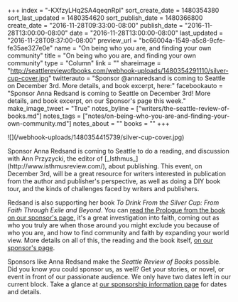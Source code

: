 +++
index = "-KXfzyLHq2SA4qeqnRpl"
sort_create_date = 1480354380
sort_last_updated = 1480354620
sort_publish_date = 1480366800
create_date = "2016-11-28T09:33:00-08:00"
publish_date = "2016-11-28T13:00:00-08:00"
date = "2016-11-28T13:00:00-08:00"
last_updated = "2016-11-28T09:37:00-08:00"
preview_url = "bc66004a-1549-a5c8-9cfe-fe35ae327e0e"
name = "On being who you are, and finding your own community"
title = "On being who you are, and finding your own community"
type = "Column"
link = ""
shareimage = "http://seattlereviewofbooks.com/webhook-uploads/1480354291110/silver-cup-cover.jpg"
twitterauto = "Sponsor @annaredsand is coming to Seattle on December 3rd. More details, and book excerpt, here:"
facebookauto = "Sponsor Anna Redsand is coming to Seattle on December 3rd! More details, and book excerpt, on our Sponsor's page this week."
make_image_tweet = "True"
notes_byline = ["writers/the-seattle-review-of-books.md"]
notes_tags = ["notes/on-being-who-you-are-and-finding-your-own-community.md"]
notes_about = ""
books = ""
+++
<p class="image-left">![](/webhook-uploads/1480354415739/silver-cup-cover.jpg)</p>

<p class="noindent">Sponsor Anna Redsand is coming to Seattle to do a reading, and discussion with Ann Przyzycki, the editor of [_Isthmus_](http://www.isthmusreview.com/), about publishing. This event, on December 3rd, will be a great resource for writers interested in publication from the author and publisher's perspective, as well as doing a DIY book tour, and the kinds of challenges faced by writers and publishers.</p> 

Redsand is also supporting her book _To Drink From the Silver Cup: From Faith Through Exile and Beyond_. You can <a href="http://seattlereviewofbooks.com/sponsorships" title="The Seattle Review of Books - sponsorships">read the Prologue from the book on our sponsor's page,</a> it's a great investigation into faith, coming out as who you truly are when those around you might exclude you because of who you are, and how to find community and faith by expanding your world view. More details on all of this, the reading and the book itself, <a href="http://seattlereviewofbooks.com/sponsorships" title="The Seattle Review of Books - sponsorships">on our sponsor's page</a>.

Sponsors like Anna Redsand make the _Seattle Review of Books_ possible. Did you know you could sponsor us, as well? Get your stories, or novel, or event in front of our passionate audience. We only have two dates left in our current block. Take a glance at [our sponsorship information page](http://seattlereviewofbooks.com/sponsor/) for dates and details.